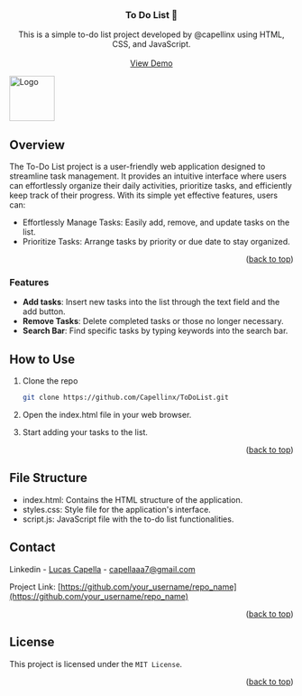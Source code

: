 
<!-- PROJECT LOGO -->
<br />
<div align="center">
  <a href="https://github.com/othneildrew/Best-README-Template">
  </a>

  <h3 align="center">To Do List 📌</h3>

  <p align="center">
    This is a simple to-do list project developed by @capellinx using HTML, CSS, and JavaScript.
    <br />
    <br />
    <a href="https://github.com/othneildrew/Best-README-Template">View Demo</a>
  </p>
</div>


<img src="images/capa.png" alt="Logo" width="80" height="80">


<!-- ABOUT THE PROJECT -->
## Overview

The To-Do List project is a user-friendly web application designed to streamline task management. It provides an intuitive interface where users can effortlessly organize their daily activities, prioritize tasks, and efficiently keep track of their progress. With its simple yet effective features, users can:

- Effortlessly Manage Tasks: Easily add, remove, and update tasks on the list.
- Prioritize Tasks: Arrange tasks by priority or due date to stay organized.


<p align="right">(<a href="#readme-top">back to top</a>)</p>



### Features

- <strong>Add tasks</strong>: Insert new tasks into the list through the text field and the add button.
- <strong>Remove Tasks</strong>: Delete completed tasks or those no longer necessary.
- <strong>Search Bar</strong>: Find specific tasks by typing keywords into the search bar.



<!-- GETTING STARTED -->
## How to Use

1. Clone the repo
   ```sh
   git clone https://github.com/Capellinx/ToDoList.git
   ```
2. Open the index.html file in your web browser.

4. Start adding your tasks to the list.

<p align="right">(<a href="#readme-top">back to top</a>)</p>



## File Structure
- index.html: Contains the HTML structure of the application.
- styles.css: Style file for the application's interface.
- script.js: JavaScript file with the to-do list functionalities.


<!-- CONTACT -->
## Contact

Linkedin - [Lucas Capella](https://www.linkedin.com/in/lucas-capella-/) - capellaaa7@gmail.com

Project Link: [https://github.com/your_username/repo_name](https://github.com/your_username/repo_name)

<p align="right">(<a href="#readme-top">back to top</a>)</p>


<!-- LICENSE -->
## License

This project is licensed under the `MIT License`.

<p align="right">(<a href="#readme-top">back to top</a>)</p>




